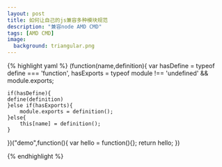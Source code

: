 ```yaml
---
layout: post
title: 如何让自己的js兼容多种模块规范
description: "兼容node AMD CMD"
tags: [AMD CMD]
image:
  background: triangular.png
---
```


{% highlight yaml %}
(function(name,definition){
	var hasDefine = typeof define === 'function',
	    hasExports = typeof module !== 'undefined' && module.exports;
		
	if(hasDefine){
	define(definition)
	}else if(hasExports){
		module.exports = definition();
	}else{
		this[name] = definition();
	}	
})("demo",function(){
	var hello = function(){};
	return hello;
})

{% endhighlight %}



